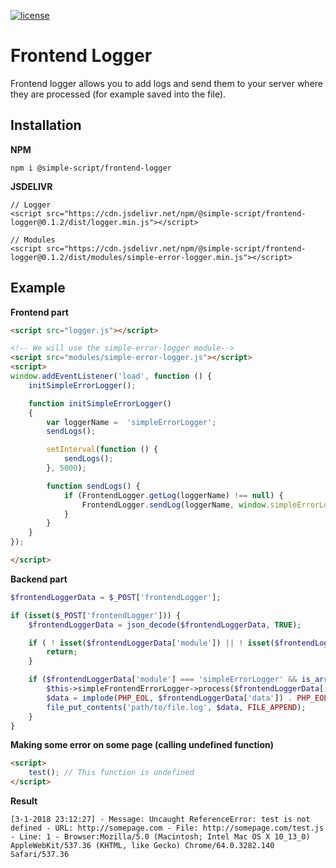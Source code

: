 [![license](https://img.shields.io/github/license/simple-script/simple-script.svg)]()

# Frontend Logger
Frontend logger allows you to add logs and send them to your server where they are processed (for example saved into the file).

## Installation
**NPM**
````
npm i @simple-script/frontend-logger
````
**JSDELIVR**
````
// Logger
<script src="https://cdn.jsdelivr.net/npm/@simple-script/frontend-logger@0.1.2/dist/logger.min.js"></script>

// Modules
<script src="https://cdn.jsdelivr.net/npm/@simple-script/frontend-logger@0.1.2/dist/modules/simple-error-logger.min.js"></script>
````

## Example
**Frontend part**
````HTML
<script src="logger.js"></script>

<!-- We will use the simple-error-logger module-->
<script src="modules/simple-error-logger.js"></script>
<script>
window.addEventListener('load', function () {
	initSimpleErrorLogger();

	function initSimpleErrorLogger()
	{
		var loggerName =  'simpleErrorLogger';
		sendLogs();

		setInterval(function () {
			sendLogs();
		}, 5000);

		function sendLogs() {
			if (FrontendLogger.getLog(loggerName) !== null) {
				FrontendLogger.sendLog(loggerName, window.simpleErrorLoggerUrl);
			}
		}
	}
});

</script>
````

**Backend part**
````PHP
$frontendLoggerData = $_POST['frontendLogger'];

if (isset($_POST['frontendLogger'])) {
    $frontendLoggerData = json_decode($frontendLoggerData, TRUE);

    if ( ! isset($frontendLoggerData['module']) || ! isset($frontendLoggerData['data'])) {
        return;
    }

    if ($frontendLoggerData['module'] === 'simpleErrorLogger' && is_array($frontendLoggerData['data'])) {
        $this->simpleFrontendErrorLogger->process($frontendLoggerData['data']);
        $data = implode(PHP_EOL, $frontendLoggerData['data']) . PHP_EOL;
        file_put_contents('path/to/file.log', $data, FILE_APPEND);
    }
}
````

**Making some error on some page (calling undefined function)**
````HTML
<script>
	test(); // This function is undefined
</script>
````

**Result**
````
[3-1-2018 23:12:27] - Message: Uncaught ReferenceError: test is not defined - URL: http://somepage.com - File: http://somepage.com/test.js - Line: 1 - Browser:Mozilla/5.0 (Macintosh; Intel Mac OS X 10_13_0) AppleWebKit/537.36 (KHTML, like Gecko) Chrome/64.0.3282.140 Safari/537.36
````

